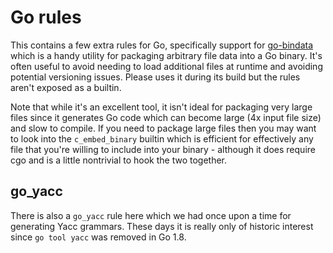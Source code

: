 Go rules
========

This contains a few extra rules for Go, specifically support for
[go-bindata](https://github.com/jteeuwen/go-bindata) which is a handy utility
for packaging arbitrary file data into a Go binary. It's often useful to
avoid needing to load additional files at runtime and avoiding potential
versioning issues. Please uses it during its build but the rules aren't
exposed as a builtin.

Note that while it's an excellent tool, it isn't ideal for packaging very
large files since it generates Go code which can become large (4x input file size)
and slow to compile. If you need to package large files then you may want
to look into the `c_embed_binary` builtin which is efficient for effectively
any file that you're willing to include into your binary - although it does
require cgo and is a little nontrivial to hook the two together.


go_yacc
-------

There is also a `go_yacc` rule here which we had once upon a time for generating
Yacc grammars. These days it is really only of historic interest since
`go tool yacc` was removed in Go 1.8.
